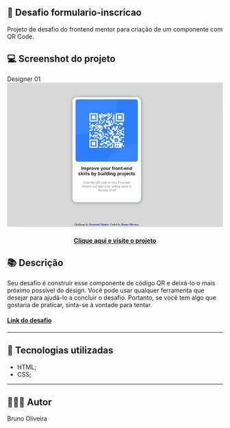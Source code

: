 ## 📝 Desafio formulario-inscricao
Projeto de desafio do frontend mentor para criação de um componente com QR Code.

## 💻 Screenshot do projeto

Designer 01
![Screenshot](../assets/images/desktop-preview-01.jpg)

<h4 align="center"><a href="https://brunooliveira16.github.io/formulario-inscricao/">Clique aqui e visite o projeto</a></h4>

## 📚 Descrição
Seu desafio é construir esse componente de código QR e deixá-lo o mais próximo possível do design.
Você pode usar qualquer ferramenta que desejar para ajudá-lo a concluir o desafio. Portanto, se você tem algo que gostaria de praticar, sinta-se à vontade para tentar.

<h4><a href="https://www.frontendmentor.io/challenges/qr-code-component-iux_sIO_H" target="_blank">Link do desafio</a></h4>

---

## 💼 Tecnologias utilizadas
- HTML;
- CSS;

---

## 🙋🏻‍♂️ Autor

Bruno Oliveira